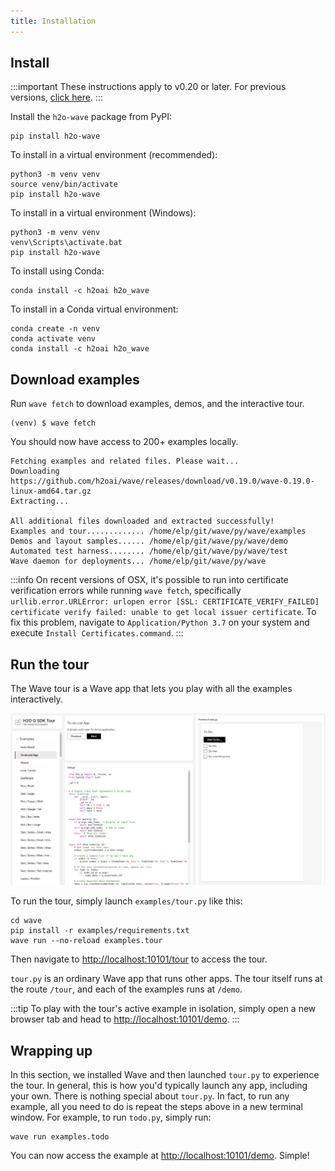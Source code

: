 ```yaml
---
title: Installation
---
```


## Install

:::important
These instructions apply to v0.20 or later. For previous versions, [click here](installation-8-20.md).
:::

Install the `h2o-wave` package from PyPI:

```shell
pip install h2o-wave
```

To install in a virtual environment (recommended):

```shell
python3 -m venv venv
source venv/bin/activate
pip install h2o-wave
```

To install in a virtual environment (Windows):

```shell
python3 -m venv venv
venv\Scripts\activate.bat
pip install h2o-wave
```

To install using Conda:

```shell
conda install -c h2oai h2o_wave
```

To install in a Conda virtual environment:

```shell
conda create -n venv
conda activate venv
conda install -c h2oai h2o_wave
```

## Download examples

Run `wave fetch` to download examples, demos, and the interactive tour.

```shell
(venv) $ wave fetch
```

You should now have access to 200+ examples locally. 

```
Fetching examples and related files. Please wait...
Downloading https://github.com/h2oai/wave/releases/download/v0.19.0/wave-0.19.0-linux-amd64.tar.gz
Extracting...

All additional files downloaded and extracted successfully!
Examples and tour............. /home/elp/git/wave/py/wave/examples
Demos and layout samples...... /home/elp/git/wave/py/wave/demo
Automated test harness........ /home/elp/git/wave/py/wave/test
Wave daemon for deployments... /home/elp/git/wave/py/wave
```

:::info
On recent versions of OSX, it's possible to run into certificate verification errors while running `wave fetch`, specifically `urllib.error.URLError: urlopen error [SSL: CERTIFICATE_VERIFY_FAILED] certificate verify failed: unable to get local issuer certificate`. To fix this problem, navigate to `Application/Python 3.7` on your system and execute `Install Certificates.command`.
:::

## Run the tour

The Wave tour is a Wave app that lets you play with all the examples interactively. 

![tour](assets/tour__tour.png)

To run the tour, simply launch `examples/tour.py` like this:

```shell
cd wave
pip install -r examples/requirements.txt
wave run --no-reload examples.tour
```

Then navigate to [http://localhost:10101/tour](http://localhost:10101/tour) to access the tour.

`tour.py` is an ordinary Wave app that runs other apps. The tour itself runs at the route `/tour`, and each of the examples runs at `/demo`.

:::tip
To play with the tour's active example in isolation, simply open a new browser tab and head to [http://localhost:10101/demo](http://localhost:10101/demo).
:::

## Wrapping up

In this section, we installed Wave and then launched `tour.py` to experience the tour. In general, this is how you'd typically launch any app, including your own. There is nothing special about `tour.py`. In fact, to run any example, all you need to do is repeat the steps above in a new terminal window. For example, to run `todo.py`, simply run:

```shell
wave run examples.todo
```

You can now access the example at [http://localhost:10101/demo](http://localhost:10101/demo). Simple!
